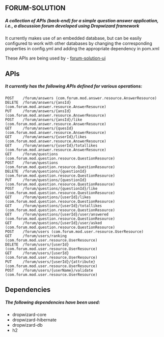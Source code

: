 ## FORUM-SOLUTION

##### A collection of APIs (back-end) for a simple question answer application, i.e., a discussion forum developed using Dropwizard framework

It currently makes use of an embedded database, but can be easily configured to work with other databases by changing the corresponding properties in config.yml and adding the appropriate dependency in pom.xml

These APIs are being used by - [forum-solution-ui](https://github.com/theSaurabhMhatre/forum-solution-ui)

## APIs

##### It currently has the following APIs defined for various operations:

    POST    /forum/answers (com.forum.mod.answer.resource.AnswerResource)
    DELETE  /forum/answers/{ansId} (com.forum.mod.answer.resource.AnswerResource)
    PUT     /forum/answers/{ansId} (com.forum.mod.answer.resource.AnswerResource)
    POST    /forum/answers/{ansId}/like (com.forum.mod.answer.resource.AnswerResource)
    GET     /forum/answers/{quesId} (com.forum.mod.answer.resource.AnswerResource)
    GET     /forum/answers/{userId}/likes (com.forum.mod.answer.resource.AnswerResource)
    GET     /forum/answers/{userId}/totallikes (com.forum.mod.answer.resource.AnswerResource)
    GET     /forum/questions (com.forum.mod.question.resource.QuestionResource)
    POST    /forum/questions (com.forum.mod.question.resource.QuestionResource)
    DELETE  /forum/questions/{questionId} (com.forum.mod.question.resource.QuestionResource)
    PUT     /forum/questions/{questionId} (com.forum.mod.question.resource.QuestionResource)
    POST    /forum/questions/{questionId}/like (com.forum.mod.question.resource.QuestionResource)
    GET     /forum/questions/{userId}/likes (com.forum.mod.question.resource.QuestionResource)
    GET     /forum/questions/{userId}/totallikes (com.forum.mod.question.resource.QuestionResource)
    GET     /forum/questions/{userId}/user/answered (com.forum.mod.question.resource.QuestionResource)
    GET     /forum/questions/{userId}/user/asked (com.forum.mod.question.resource.QuestionResource)
    POST    /forum/users (com.forum.mod.user.resource.UserResource)
    GET     /forum/users/ranking (com.forum.mod.user.resource.UserResource)
    DELETE  /forum/users/{userId} (com.forum.mod.user.resource.UserResource)
    GET     /forum/users/{userId} (com.forum.mod.user.resource.UserResource)
    PUT     /forum/users/{userId}/{attribute} (com.forum.mod.user.resource.UserResource)
    POST    /forum/users/{userName}/validate (com.forum.mod.user.resource.UserResource)

## Dependencies

##### The following dependencies have been used:
- dropwizard-core
- dropwizard-hibernate
- dropwizard-db
- h2
